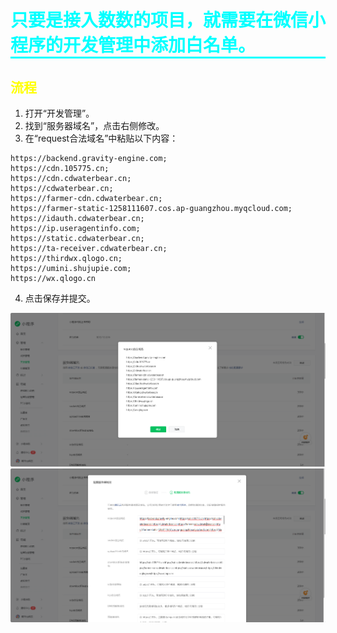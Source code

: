 # 只要是接入数数的项目，就需要在微信小程序的开发管理中添加白名单。

## 流程
1. 打开“开发管理”。
2. 找到“服务器域名”，点击右侧修改。
3. 在“request合法域名”中粘贴以下内容：
```
https://backend.gravity-engine.com;
https://cdn.105775.cn;
https://cdn.cdwaterbear.cn;
https://cdwaterbear.cn;
https://farmer-cdn.cdwaterbear.cn;
https://farmer-static-1258111607.cos.ap-guangzhou.myqcloud.com;
https://idauth.cdwaterbear.cn;
https://ip.useragentinfo.com;
https://static.cdwaterbear.cn;
https://ta-receiver.cdwaterbear.cn;
https://thirdwx.qlogo.cn;
https://umini.shujupie.com;
https://wx.qlogo.cn
```
4. 点击保存并提交。

![](imgs/添加白名单1.png)
![](imgs/添加白名单2.png)




<style>
h1 {
    border-bottom: solid;
    color: Aqua;
}

h2 {
    border-bottom: none;
    color: yellow;
}

</style>